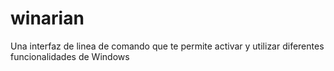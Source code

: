 # winarian
Una interfaz de linea de comando que te permite activar y utilizar diferentes funcionalidades de Windows
